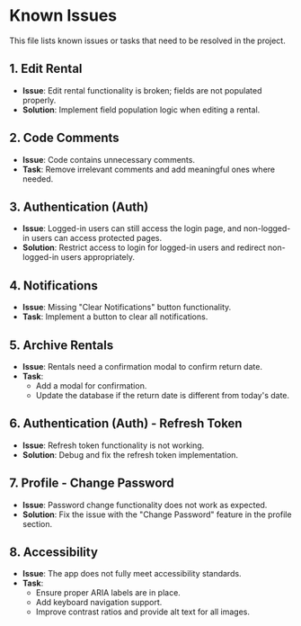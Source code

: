 # Known Issues

This file lists known issues or tasks that need to be resolved in the project.

## 1. Edit Rental

- **Issue**: Edit rental functionality is broken; fields are not populated properly.
- **Solution**: Implement field population logic when editing a rental.

## 2. Code Comments

- **Issue**: Code contains unnecessary comments.
- **Task**: Remove irrelevant comments and add meaningful ones where needed.

## 3. Authentication (Auth)

- **Issue**: Logged-in users can still access the login page, and non-logged-in users can access protected pages.
- **Solution**: Restrict access to login for logged-in users and redirect non-logged-in users appropriately.

## 4. Notifications

- **Issue**: Missing "Clear Notifications" button functionality.
- **Task**: Implement a button to clear all notifications.

## 5. Archive Rentals

- **Issue**: Rentals need a confirmation modal to confirm return date.
- **Task**:
  - Add a modal for confirmation.
  - Update the database if the return date is different from today's date.

## 6. Authentication (Auth) - Refresh Token

- **Issue**: Refresh token functionality is not working.
- **Solution**: Debug and fix the refresh token implementation.

## 7. Profile - Change Password

- **Issue**: Password change functionality does not work as expected.
- **Solution**: Fix the issue with the "Change Password" feature in the profile section.

## 8. Accessibility

- **Issue**: The app does not fully meet accessibility standards.
- **Task**:
  - Ensure proper ARIA labels are in place.
  - Add keyboard navigation support.
  - Improve contrast ratios and provide alt text for all images.
